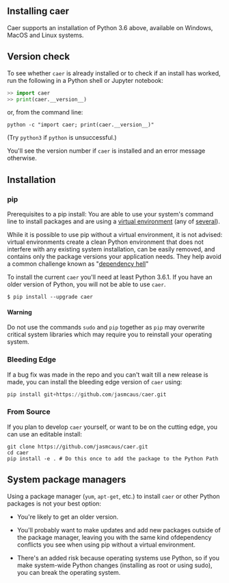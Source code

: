 ## Installing caer

Caer supports an installation of Python 3.6 above, available on Windows, MacOS and Linux systems. 

Version check
------------------------------------------------------------------------------

To see whether `caer` is already installed or to check if an install has
worked, run the following in a Python shell or Jupyter notebook:

```python
>> import caer
>> print(caer.__version__)
```

or, from the command line:

```shell
python -c "import caer; print(caer.__version__)"
```

(Try ``python3`` if ``python`` is unsuccessful.)

You'll see the version number if `caer` is installed and an error message otherwise.

## Installation

### pip

Prerequisites to a pip install: You are able to use your system's command line to install packages and are using a [virtual environment](https://towardsdatascience.com/virtual-environments-104c62d48c54?gi=2532aa12906#ee81) (any of [several](https://stackoverflow.com/questions/41573587/what-is-the-difference-between-venv-pyvenv-pyenv-virtualenv-virtualenvwrappe)).

While it is possible to use pip without a virtual environment, it is not advised: virtual environments create a clean Python environment that does not interfere with any existing system installation, can be easily removed, and contains only the package versions your application needs. They help avoid a common challenge known as "[dependency hell](ttps://en.wikipedia.org/wiki/Dependency_hell)"

To install the current `caer` you'll need at least Python 3.6.1. If you have an older version of Python, you will not be able to use `caer`.

```shell
$ pip install --upgrade caer
```

<!-- To include a selection of other Python packages that expand `caer`'s capabilities, e.g., for Deep Learning, you can install `canaro` as well: 

```shell
$ pip install --upgrade caer[canaro]
``` -->

#### Warning

Do not use the commands `sudo` and `pip` together as `pip` may overwrite critical system libraries which may require you to reinstall your operating system.


### Bleeding Edge 
If a bug fix was made in the repo and you can't wait till a new release is made, you can install the bleeding edge version of `caer` using:
```python
pip install git+https://github.com/jasmcaus/caer.git
```
    

### From Source
If you plan to develop `caer` yourself, or want to be on the cutting edge, you can use an editable install:

```shell
git clone https://github.com/jasmcaus/caer.git
cd caer
pip install -e . # Do this once to add the package to the Python Path
```

## System package managers

Using a package manager (`yum`, `apt-get`, etc.) to install `caer` or other Python packages is not your best option:

- You're likely to get an older version.

- You'll probably want to make updates and add new packages outside of the package manager, leaving you with the same kind ofdependency conflicts you see when using pip without a virtual environment.

- There's an added risk because operating systems use Python, so if you make system-wide Python changes (installing as root or using sudo), you can break the operating system.